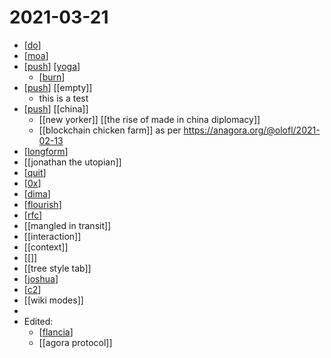 # 2021-03-21

- [[do]]
- [[moa]]
- [[push]] [[yoga]]
  - [[burn]]
- [[push]] [[empty]]
  - this is a test
- [[push]] [[china]]
  - [[new yorker]] [[the rise of made in china diplomacy]]
  - [[blockchain chicken farm]] as per https://anagora.org/@olofl/2021-02-13
- [[longform]]
- [[jonathan the utopian]]
- [[quit]]
- [[0x]]
- [[dima]]
- [[flourish]]
- [[rfc]]
- [[mangled in transit]]
- [[interaction]]
- [[context]]
- [[]]
- [[tree style tab]]
- [[joshua]]
- [[c2]]
- [[wiki modes]]
- 
- Edited:
  - [[flancia]]
  - [[agora protocol]]

[//begin]: # "Autogenerated link references for markdown compatibility"
[do]: ../do "Do"
[moa]: ../moa "Moa"
[push]: ../push "Push"
[yoga]: ../yoga "Yoga"
[burn]: ../burn "burn"
[longform]: ../longform "longform"
[quit]: ../quit "quit"
[0x]: ../0x "0x"
[dima]: ../dima "dima"
[flourish]: ../flourish "flourish"
[rfc]: ../rfc "rfc"
[joshua]: ../joshua "joshua"
[c2]: ../c2 "C2"
[flancia]: ../flancia "Flancia"
[//end]: # "Autogenerated link references"